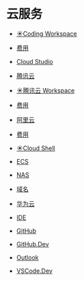 # 云服务

<div id = "首"></div>
<script src = "../js/首.js"></script>

* [☀️Coding Workspace](https://codecorp.cloudstudio.net/dashboard/workspace)
* [费用](https://codecorp.cloudstudio.net/dashboard/account-overview)
* [Cloud Studio](https://cloudstudio.net/)
* [腾讯云](https://cloud.tencent.com/)
* [☀️腾讯云 Workspace](https://ide.cloud.tencent.com/dashboard/workspace)
* [费用](https://ide.cloud.tencent.com/dashboard/account-overview)

* [阿里云](https://www.aliyun.com/)
* [费用](https://usercenter2.aliyun.com/home)
* [☀️Cloud Shell](https://shell.aliyun.com/)
* [ECS](https://ecs.console.aliyun.com/)
* [NAS](https://nasnext.console.aliyun.com/)
* [域名](https://dc.console.aliyun.com/)

* [华为云](https://www.huaweicloud.com/)
* [IDE](https://www.huaweicloud.com/product/ide.html)

* [GitHub](https://github.com/)
* [GitHub.Dev](https://github.dev/github/dev)

* [Outlook](https://outlook.live.com/)
* [VSCode.Dev](https://vscode.dev/)
